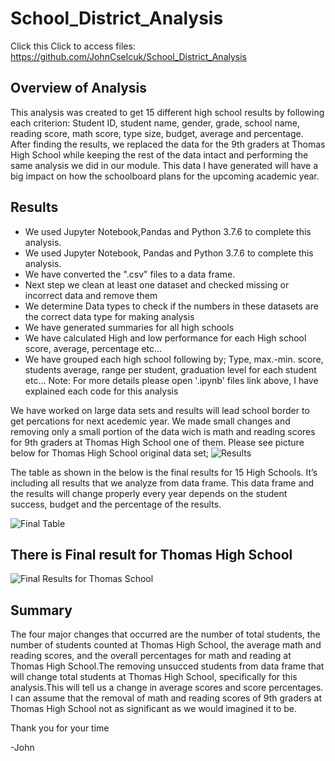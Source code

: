 # School_District_Analysis
Click this Click to access files: https://github.com/JohnCselcuk/School_District_Analysis
## Overview of Analysis
This analysis was created to get 15 different high school results by following each criterion: Student ID, student name, gender, grade, school name, reading score, math score, type size, budget, average and percentage. After finding the results, we replaced the data for the 9th graders at Thomas High School while keeping the rest of the data intact and performing the same analysis we did in our module. This data I have generated will have a big impact on how the schoolboard plans for the upcoming academic year.

## Results
- We used Jupyter Notebook,Pandas and Python 3.7.6 to complete this analysis.
- We used Jupyter Notebook, Pandas and Python 3.7.6 to complete this analysis.
- We have converted the ".csv" files to a data frame.
- Next step we clean at least one dataset and checked missing or incorrect data and remove them
- We determine Data types to check if the numbers in these datasets are the correct data type for making analysis
- We have generated summaries for all high schools
- We have calculated High and low performance for each High school score, average, percentage etc...
- We have grouped each high school following by; Type, max.-min. score, students average, range per student, graduation level for each student etc...
Note: For more details please open '.ipynb' files link above, I have explained each code for this analysis
 
We have worked on large data sets and results will lead school border to get percations for next acedemic year. We made small changes and removing only a small portion of the data wich is math and reading scores for 9th graders at Thomas High School one of them. Please see picture below for Thomas High School original data set; 
![Results](https://user-images.githubusercontent.com/85411967/134785260-3ab42d6f-31b0-4b4b-94ec-05bd15f70980.png)

The table as shown in the below is the final results for 15 High Schools. It’s including all results that we analyze from data frame. This data frame and the results will change properly every year depends on the student success, budget and the percentage of the results.

![Final Table](https://user-images.githubusercontent.com/85411967/134785683-e79e4833-42be-4807-a6dd-649f6dc50386.png)

## There is Final result for Thomas High School

![Final Results for Thomas School](https://user-images.githubusercontent.com/85411967/134785520-b80d408d-7691-4121-93df-477bd6485976.png)

## Summary
The four major changes that occurred are the number of total students, the number of students counted at Thomas High School, the average math and reading scores, and the overall percentages for math and reading at Thomas High School.The removing unsucced students from data frame that will change total students at Thomas High School, specifically for this analysis.This will tell us a change in average scores and score percentages. I can assume that the removal of math and reading scores of 9th graders at Thomas High School not as significant as we would imagined it to be.

Thank you for your time

-John


